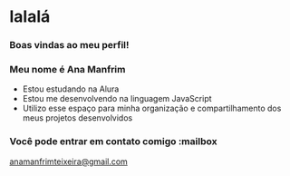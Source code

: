# lalalá

### Boas vindas ao meu perfil!
### Meu nome é Ana Manfrim

- Estou estudando na Alura
- Estou me desenvolvendo na linguagem JavaScript
- Utilizo esse espaço para minha organização e compartilhamento dos meus projetos desenvolvidos
  
### Você pode entrar em contato comigo :mailbox
anamanfrimteixeira@gmail.com
